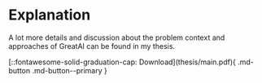 # Explanation

A lot more details and discussion about the problem context and approaches of GreatAI can be found in my thesis.

<div style="display: flex; justify-content: space-evenly;" markdown>
[::fontawesome-solid-graduation-cap: Download](thesis/main.pdf){ .md-button .md-button--primary }
</div>
